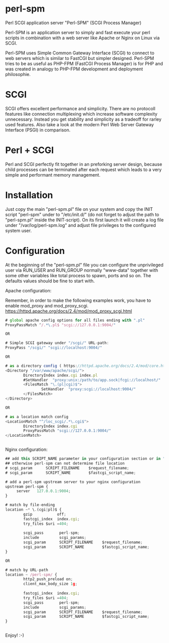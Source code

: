 # perl-spm
Perl SCGI application server "Perl-SPM" (SCGI Process Manager)

Perl-SPM is an application server to simply and fast execute your perl scripts in combination with a web server like Apache or Nginx on Linux via SCGI.

Perl-SPM uses Simple Common Gateway Interface (SCGI) to connect to web servers which is similar to FastCGI but simpler designed.
Perl-SPM tries to be as useful as PHP-FPM (FastCGI Process Manager) is for PHP and was created in analogy to PHP-FPM development and deployment philosophie.

# SCGI
SCGI offers excellent performance and simplicity. There are no protocoll features like connection multiplexing which increase software complexity unnecessary. Instead you get stability and simplicity as a tradeoff for rarley used features. 
Also take a look at the modern Perl Web Server Gateway Interface (PSGI) in comparison. 

# Perl + SCGI
Perl and SCGI perfectly fit together in an preforking server design, because child processes can be terminated after each request which leads to a very simple and performant memory management. 

# Installation
Just copy the main "perl-spm.pl" file on your system and copy the INIT script "perl-spm" under to "/etc/init.d/" (do not forget to adjust the path to "perl-spm.pl" inside the INIT-script). On its first launch it will create a log file under "/var/log/perl-spm.log" and adjust file privileges to the configured system user.

# Configuration
At the beginning of the "perl-spm.pl" file you can configure the unprivileged user via RUN_USER and RUN_GROUP normally "www-data" together with some other variables like total process to spawn, ports and so on. The defaults values should be fine to start with.

Apache configuration:

Remember, in order to make the following examples work, you have to enable mod_proxy and mod_proxy_scgi.
https://httpd.apache.org/docs/2.4/mod/mod_proxy_scgi.html

```javascript
# global apache config options for all files ending with ".pl"
ProxyPassMatch ^/.*\.pl$ "scgi://127.0.0.1:9004/"

OR

# Simple SCGI gateway under "/scgi/" URL-path:
ProxyPass "/scgi/" "scgi://localhost:9004/"

OR

# as a directory config ( https://httpd.apache.org/docs/2.4/mod/core.html#sethandler )
<Directory "/var/www/apache/scgi/">
        DirectoryIndex index.cgi index.pl
        #SetHandler  "proxy:unix:/path/to/app.sock|fcgi://localhost/"
        <FilesMatch "\.(pl|cgi)$">
                SetHandler  "proxy:scgi://localhost:9004/"
        </FilesMatch>
</Directory>

OR

# as a location match config
<LocationMatch "^/loc_scgi/.*\.cgi$">
        DirectoryIndex index.cgi
        ProxyPassMatch "scgi://127.0.0.1:9004/"
</LocationMatch>



```

Nginx configuration:
```javascript
## add this SCRIPT_NAME parameter in your configuration section or in "scgi_params" config file
## otherwise perl-spm can not determine file location
# scgi_param      SCRIPT_FILENAME    $request_filename;
# scgi_param      SCRIPT_NAME        $fastcgi_script_name;

# add a perl-spm upstream server to your nginx configuration
upstream perl-spm {
     server   127.0.0.1:9004;
}

# match by file-ending
location ~* \.(cgi|pl)$ {
        gzip           off;
        fastcgi_index  index.cgi;
        try_files $uri =404;
                
        scgi_pass       perl-spm;
        include         scgi_params;
        scgi_param      SCRIPT_FILENAME    $request_filename;
        scgi_param      SCRIPT_NAME        $fastcgi_script_name;
}

OR 

# match by URL-path
location ~ /perl-spm/ {
        http2_push_preload on;
        client_max_body_size 1g;
               
        fastcgi_index  index.cgi;
        try_files $uri =404;
        scgi_pass       perl-spm;
        include         scgi_params;
        scgi_param      SCRIPT_FILENAME    $request_filename;
        scgi_param      SCRIPT_NAME        $fastcgi_script_name;
}



```

Enjoy! :-)

